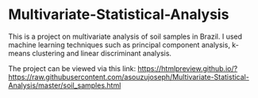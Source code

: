 # Multivariate-Statistical-Analysis

This is a project on multivariate analysis of soil samples in Brazil.
I used machine learning techniques such as principal component analysis, k-means clustering and linear discriminant analysis.

The project can be viewed via this link:
https://htmlpreview.github.io/?https://raw.githubusercontent.com/asouzujoseph/Multivariate-Statistical-Analysis/master/soil_samples.html
